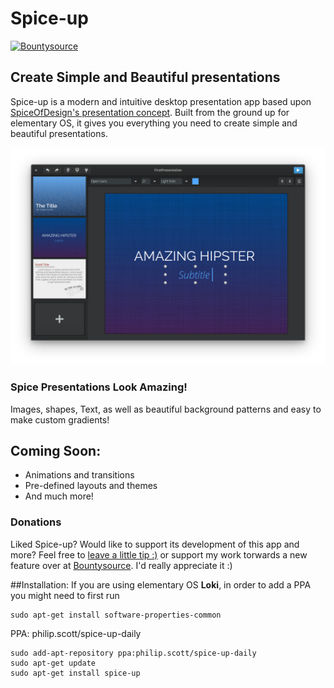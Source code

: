 # Spice-up
[![Bountysource](https://www.bountysource.com/badge/tracker?tracker_id=44752823)](https://www.bountysource.com/trackers/44752823-philip-scott-spice-up)


## Create Simple and Beautiful presentations


Spice-up is a modern and intuitive desktop presentation app based upon [SpiceOfDesign's presentation concept](http://spiceofdesign.deviantart.com/art/New-Presentation-Concept-401767854). Built from the ground up for elementary OS, it gives you everything you need to create simple and beautiful presentations.


![screenshot](Screenshot.png)


### Spice Presentations Look Amazing!
Images, shapes, Text, as well as beautiful background patterns and easy to make custom gradients!


## Coming Soon:
- Animations and transitions
- Pre-defined layouts and themes
- And much more!


### Donations
Liked Spice-up? Would like to support its development of this app and more? Feel free to [leave a little tip :)](https://www.paypal.com/cgi-bin/webscr?cmd=_s-xclick&hosted_button_id=WYD9ZJK6ZFUDQ) or support my work torwards a new feature over at [Bountysource](https://www.bountysource.com/trackers/44752823-philip-scott-spice-up). I'd really appreciate it :) 


##Installation:
If you are using elementary OS **Loki**, in order to add a PPA you might need to first run


	sudo apt-get install software-properties-common


PPA: philip.scott/spice-up-daily


```
sudo add-apt-repository ppa:philip.scott/spice-up-daily
sudo apt-get update
sudo apt-get install spice-up
```
